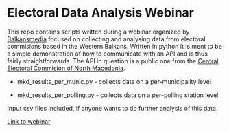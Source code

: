 # Electoral Data Analysis Webinar

This repo contains scripts written during a webinar organized by [Balkansmedia](http://balkansmedia.org/) focused on collecting and analysing data from electoral commisions based in the Western Balkans. Written in python it is ment to be a simple demonstration of how to communicate with an API and is thus fairly straightforwards. The API in question is a public one from the [Central Electoral Commision of North Macedonia](https://rezultati.sec.mk/en-US/1/r).

* mkd_results_per_munic.py - collects data on a per-municipality level

* mkd_results_per_polling.py - collects data on a per-polling station level

Input csv files included, if anyone wants to do further analysis of this data.

[Link to webinar](https://www.youtube.com/watch?v=C2PL_H2JQ-U&feature=youtu.be)